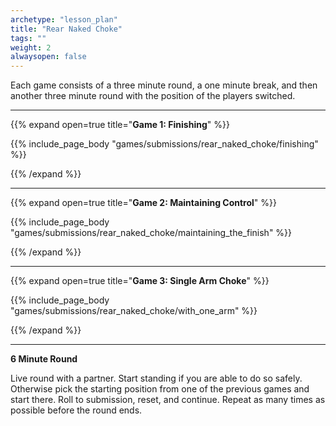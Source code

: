 ```yaml
--- 
archetype: "lesson_plan" 
title: "Rear Naked Choke"
tags: ""
weight: 2
alwaysopen: false 
---
```




Each game consists of a three minute round, a one minute break, and then another three minute round with the position of the players switched. 

---
{{% expand open=true title="**Game 1: Finishing**" %}}

{{% include_page_body "games/submissions/rear_naked_choke/finishing" %}}

{{% /expand %}}

---
{{% expand open=true title="**Game 2: Maintaining Control**" %}}

{{% include_page_body "games/submissions/rear_naked_choke/maintaining_the_finish" %}}

{{% /expand %}}

---
{{% expand open=true title="**Game 3: Single Arm Choke**" %}}

{{% include_page_body "games/submissions/rear_naked_choke/with_one_arm" %}}

{{% /expand %}}

---
**6 Minute Round**

Live round with a partner. Start standing if you are able to do so safely. Otherwise pick the starting position from one of the previous games and start there. Roll to submission, reset, and continue. Repeat as many times as possible before the round ends. 



